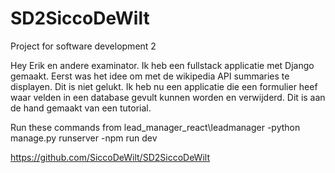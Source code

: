 # SD2SiccoDeWilt
Project for software development 2


Hey Erik en andere examinator. Ik heb een fullstack applicatie met Django gemaakt. Eerst was het idee om met de wikipedia API summaries te displayen. Dit is niet gelukt. Ik heb nu een applicatie die een formulier heef waar velden in een database gevult kunnen worden en verwijderd. Dit is aan de hand gemaakt van een tutorial. 

Run these commands from lead_manager_react\leadmanager
  -python manage.py runserver
  -npm run dev

https://github.com/SiccoDeWilt/SD2SiccoDeWilt

